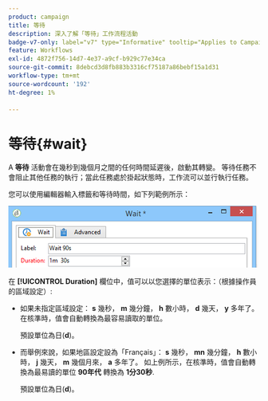 ```yaml
---
product: campaign
title: 等待
description: 深入了解「等待」工作流程活動
badge-v7-only: label="v7" type="Informative" tooltip="Applies to Campaign Classic v7 only"
feature: Workflows
exl-id: 4872f756-14d7-4e37-a9cf-b929c77e34ca
source-git-commit: 8debcd3d8fb883b3316cf75187a86bebf15a1d31
workflow-type: tm+mt
source-wordcount: '192'
ht-degree: 1%

---
```


# 等待{#wait}



A **等待** 活動會在幾秒到幾個月之間的任何時間延遲後，啟動其轉變。 等待任務不會阻止其他任務的執行；當此任務處於掛起狀態時，工作流可以並行執行任務。

您可以使用編輯器輸入標籤和等待時間，如下列範例所示：

![](assets/edit_wait.png)

在 **[!UICONTROL Duration]** 欄位中，值可以以您選擇的單位表示：（根據操作員的區域設定）:

* 如果未指定區域設定： **s** 幾秒， **m** 幾分鐘， **h** 數小時， **d** 幾天， **y** 多年了。 在核準時，值會自動轉換為最容易讀取的單位。

   預設單位為日(**d**)。

* 而舉例來說，如果地區設定設為「Français」： **s** 幾秒， **mn** 幾分鐘， **h** 數小時， **j** 幾天， **m** 幾個月來， **a** 多年了。 如上例所示，在核準時，值會自動轉換為最易讀的單位 **90年代** 轉換為 **1分30秒**.

   預設單位為日(**d**)。
